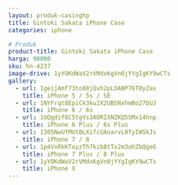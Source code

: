 ```yaml
---
layout: produk-casinghp
title: Gintoki Sakata iPhone Case
categories: iphone

# Produk
product-title: Gintoki Sakata iPhone Case
harga: 90000
sku: hn-4237
image-drive: 1yYOKdWaV2rVMdxKgVn0jYYgIgKY9wCTs
gallery:
  - url: 1geijAmf73to88jQvh2pLOABP76TOyZax
    title: iPhone 5 / 5s / SE
  - url: 1NYFrqt8EpiCk3ku2X2UBSNxhmBo27bUJ
    title: iPhone 6 / 6s
  - url: 1UQgdzf8C5tgVs3AORIXNZKQ5SMx14hnp
    title: iPhone 6 Plus / 6s Plus
  - url: 1305NwUfMUtBLXifcUAoarvL0TyIWSkJs
    title: iPhone 7 / 8
  - url: 1p4VxRkKToyzTh7kib8tTx2m3ohZbQgeG
    title: iPhone 7 Plus / 8 Plus
  - url: 1yYOKdWaV2rVMdxKgVn0jYYgIgKY9wCTs
    title: iPhone X
---
```

